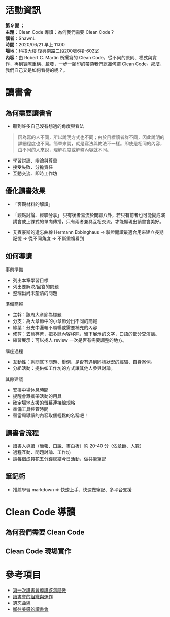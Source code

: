 
# 活動資訊

**第 9 期 ：**<br>
**主題**：Clean Code 導讀：為何我們需要 Clean Code？<br>
**講者**：ShawnL<br>
**時間**：2020/06/21 早上 11:00<br>
**場地**：科技大樓 復興南路二段200號6樓-602室 <br>
**內容**：由 Robert C. Martin 所撰寫的 Clean Code，從不同的原則、模式與實作，再到實際重構、啟發，一步一腳印的帶領我們認識何謂 Clean Code。那麼，我們自己又是如何看待的呢？。<br>

# 讀書會
## 為何需要讀書會
- 聽到許多自己沒有想過的角度與看法
> 因為寫的人不同，所以說明方式也不同；由於目標讀者群不同，因此說明的詳細程度也不同。簡單來說，就是寫法與教法不一樣。即使是相同的內容，由不同的人來說，理解程度或解釋內容就不同。
- 學習討論、辯論與尊重
- 接受失敗、分擔責任
- 互動交流、即時工作坊

## 優化讀書效果
- 「客觀材料的解讀」
- 「觀點討論、經驗分享」
只有後者易流於閒聊八卦，若只有前者也可能變成演講會或上課式的單向傳播，只有兩者兼具互相交流，才能顯現出讀書會美好。


- 艾賓豪斯的遺忘曲線 Hermann Ebbinghaus
=> 驗證閱讀最適合用來建立長期記憶
=> 從不同角度
=> 不斷重複看到

## 如何導讀
事前準備
- 列出本章學習目標
- 列出要解決/回答的問題
- 整理出尚未釐清的問題

準備簡報
- 主幹：該周大章節為標題
- 分支：為大章節中的小章節分出不同的簡報
- 綠葉：分支中邏輯不順暢或需要補充的內容
- 修剪：去蕪存菁，把多餘內容移除，留下展示的文字，口語的部分交演講。
- 練習展示：可以找人 review 一次是否有需要調整的地方。

講座過程
- 互動性：詢問底下問題、舉例、是否有遇到同樣狀況的經驗、自身案例。
- 分組活動：提供如工作坊的方式讓其他人參與討論。

其餘建議
- 安排中場休息時間
- 提醒會眾攜帶活動的用具
- 確定場地支援的螢幕連接線規格
- 準備工具控管時間
- 替當周導讀的內容取個輕鬆的名稱吧！

## 讀書會流程
- 讀書人導讀（簡報、口說、畫白板）約 20-40 分（依章節、人數）
- 過程互動、問題討論、工作坊
- 請每個成員花五分鐘總結今日活動，做共筆筆記

## 筆記術
- 推薦學習 markdown => 快速上手、快速做筆記、多平台支援

# Clean Code 導讀

## 為何我們需要 Clean Code

## Clean Code 現場實作

# 參考項目

- [第一次讀書會導讀該怎麼做](https://medium.com/@fong1143/%E7%AC%AC%E4%B8%80%E6%AC%A1%E8%AE%80%E6%9B%B8%E6%9C%83%E5%B0%8E%E8%AE%80%E8%A9%B2%E6%80%8E%E9%BA%BC%E5%81%9A-ba050b993319)
- [讀書會的組織與運作](https://www.ouk.edu.tw/Uploads/%E8%AE%80%E6%9B%B8%E6%9C%83%E7%9A%84%E7%B5%84%E7%B9%94%E8%88%87%E9%81%8B%E4%BD%9C.pdf)
- [遺忘曲線](https://zh.wikipedia.org/wiki/%E9%81%97%E5%BF%98%E6%9B%B2%E7%BA%BF)
- [嚮往美感的讀書會](https://medium.com/@raphee121/%E8%AE%80%E6%9B%B8%E7%AD%86%E8%A8%98-%E5%9A%AE%E5%BE%80%E7%BE%8E%E6%84%9F%E7%9A%84%E8%AE%80%E6%9B%B8%E6%9C%83-99%E5%89%87%E7%B6%93%E7%87%9F%E8%AE%80%E6%9B%B8%E6%9C%83%E6%99%BA%E6%85%A7%E5%BF%83%E6%B3%95-%E4%B8%8A-db03539c665c)
